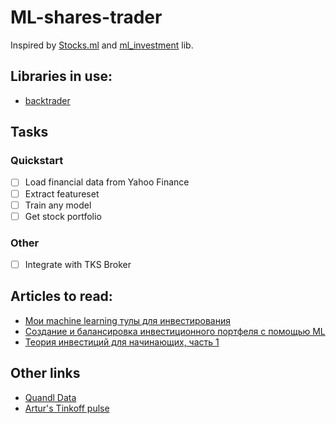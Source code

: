 # ML-shares-trader

Inspired by [Stocks.ml](https://stocks.ml/) and [ml_investment](https://github.com/fartuk/ml_investment) lib.

## Libraries in use:
* [backtrader](https://github.com/mementum/backtrader)

## Tasks
### Quickstart
* [ ] Load financial data from Yahoo Finance
* [ ] Extract featureset
* [ ] Train any model
* [ ] Get stock portfolio

### Other
* [ ] Integrate with TKS Broker

## Articles to read:
* [Мои machine learning тулы для инвестирования](https://habr.com/ru/company/ods/blog/548788/)
* [Создание и балансировка инвестиционного портфеля с помощью ML](https://habr.com/ru/company/ods/blog/560312/)
* [Теория инвестиций для начинающих, часть 1](https://habr.com/ru/company/dbtc/blog/527050/)

## Other links
* [Quandl Data](https://www.quandl.com/)
* [Artur's Tinkoff pulse](https://www.tinkoff.ru/invest/social/profile/fattakhov_artur/?utm_source=share)
